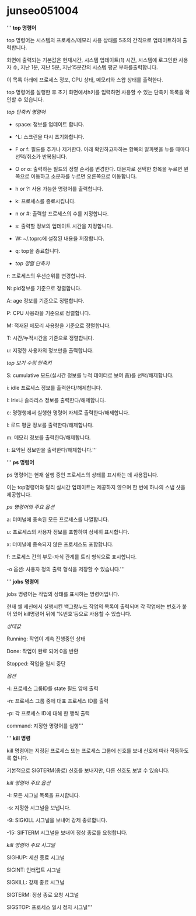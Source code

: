 # junseo051004
''' **top 명령어**

top 명령어는 시스템의 프로세스/메모리 사용 상태를 5초의 간격으로 업데이트하여 출력합니다.

화면에 출력되는 기본값은 현재시간, 시스템 업데이트(1) 시간, 시스템에 로그인한 사용자 수, 지난 1분, 지난 5분, 지난15분간의 시스템 평균 부하를출력합니다.

이 목록 아래에 프로세스 정보, CPU 상태, 메모리와 스왑 상태를 출력한다. 

top 명령어를 실행한 후 초기 화면에서h키를 입력하면 사용할 수 있는 단축키 목록을 확인할 수 있습니다.

*top 단축키 명령어*

- space: 정보를 업데이트 합니다.
 
- ^L: 스크린을 다시 초기화합니다.
 
- F or f: 필드를 추가나 제거한다. 아래 확인하고자하는 항목의 알파벳을 누를 때마다 선택/취소가 반복됩니다.
 
- O or o: 출력하는 필드의 정렬 순서를 변경한다. 대문자로 선택한 항목을 누르면 왼쪽으로 이동하고 소문자를 누르면 오른쪽으로 이동합니다.
 
- h or ?: 사용 가능한 명령어를 출력합니다.
 
- k: 프로세스를 종료시킵니다.
 
- n or #: 출력할 프로세스의 수를 지정합니다.
 
- s: 출력할 정보의 업데이트 시간을 지정합니다.
 
- W: ~/.toprc에 설정된 내용을 저장합니다.
 
- q: top을 종료합니다.
 
- *top 정렬 단축키* 

 r: 프로세스의 우선순위를 변경합니다.
 
 N: pid정보를 기준으로 정렬합니다.
 
 A: age 정보를 기준으로 정렬합니다.
 
 P: CPU 사용랴을 기준으로 정렬합니다.
 
 M: 적재된 메모리 사용량을 기준으로 정렬합니다.
 
 T: 시간/누적시간을 기준으로 정렬합니다.
 
 u: 지정한 사용자의 정보만을 출력합니다.
 
 *top 보기 수정 단축키*

 S: cumulative 모드(실시간 정보를 누적 데이터로 보여 줌)를 선택/해제합니다.
 
 i: idle 프로세스 정보를 출력한다/해제합니다.
 
 I: Irix나 솔라리스 정보를 출력한다/해제합니다.
 
 c: 명령행에서 실행한 명령어 자체로 출력한다/해제합니다.
 
 l: 로드 평균 정보를 출력한다/해제합니다.
 
 m: 메모리 정보를 출력한다/해제합니다.
 
 t: 요약된 정보만을 출력한다/해제합니다.''’
 
 ''' **ps 명령어**
 
ps 명령어는 현재 실행 중인 프로세스의 상태를 표시하는 데 사용됩니다.

이는 top명령어와 달리 실시간 업데이트는 제공하지 않으며 한 번에 하나의 스냅 샷을 제공합니다.

*ps 명령어의 주요 옵션*

 a: 터미널에 종속된 모든 프로세스를 나열합니다. 
 
 u: 프로세스의 사용자 정보를 포함하여 상세히 표시합니다. 
 
 x: 터미널에 종속되지 않은 프로세스도 포함합니다. 
 
 f: 프로세스 간의 부모-자식 관계를 트리 형식으로 표시합니다. 
 
 -o 옵션: 사용자 정의 출력 형식을 저장할 수 있습니다.'''
 
''' **jobs 명령어**

jobs 명령어는 작업의 상태를 표시하는 명령어입니다. 

현재 쉘 세션에서 실행시킨 백그랑누드 작업의 목록이 출력되며 각 작업에는 번호가 붙어 있어 kill명령어 뒤에 '%번호'등으로 사용할 수 있습니다.

*상태값*

 Running: 작업이 계속 진행중인 상태
 
 Done: 작업이 완료 되어 0을 반환
 
 Stopped: 작업을 일시 중단
 
*옵션*

 -l: 프로세스 그룹ID를 state 필드 앞에 출력
 
 -n: 프로세스 그룹 중에 대표 프로세스 ID를 출력
 
 -p: 각 프로세스 ID에 대해 한 행씩 출력
 
 command: 지정한 명령어를 실행'''
 
''' **kill 명령**
  
kill 명령어는 지정된 프로세스 또는 프로세스 그룹에 신호를 보내 신호에 따라 작동하도록 합니다.

기본적으로 SIGTERM(종료) 신호를 보내지만, 다른 신호도 보낼 수 있습니다.

*kill 명령어 주요 옵션*

 -l: 모든 시그널 목록을 표시합니다.
 
 -s: 지정한 시그널을 보냅니다.
 
 -9: SIGKILL 시그널을 보내어 강제 종료합니다.
 
 -15: SIFTERM 시그널을 보내어 정상 종료를 요청합니다.
 
*kill 명령어 주요 시그널*

 SIGHUP: 세션 종료 시그널
 
 SIGINT: 인터럽트 시그널
 
 SIGKILL: 강제 종료 시그널
 
 SIGTERM: 정상 종료 요청 시그널
 
 SIGSTOP: 프로세스 일시 정지 시그널'''
